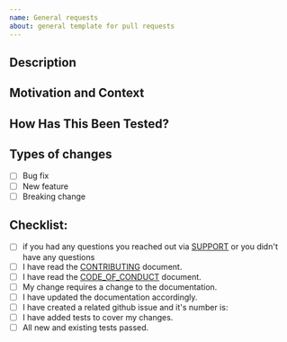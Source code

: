 ```yaml
---
name: General requests
about: general template for pull requests
---
```


## Description
<!--- Describe your changes in detail -->

## Motivation and Context
<!--- Why is this change required? What problem does it solve? -->
<!--- If it fixes an open issue, please link to the issue here. -->

## How Has This Been Tested?
<!--
Please describe in detail how you tested your changes.
Include details of your testing environment, tests ran to see how 
your change affects other areas of the code, etc.
 -->

## Types of changes
<!--- What types of changes does your code introduce? Put an `x` in all the boxes that apply: -->
- [ ] Bug fix <!-- non-breaking change which fixes an issue -->
- [ ] New feature <!-- non-breaking change which adds functionality -->
- [ ] Breaking change <!-- fix or feature that would cause existing functionality to not work as expected -->

## Checklist:
<!--- Go over all the following points, and put an `x` in all the boxes that apply. -->
<!--- If you're unsure about any of these, don't hesitate to ask. We're here to help! -->
- [ ] if you had any questions you reached out via [SUPPORT](/.github/SUPPORT.md) or you didn't have any questions
- [ ] I have read the [CONTRIBUTING](/.github/CONTRIBUTING.md) document.
- [ ] I have read the [CODE_OF_CONDUCT](/.github/CODE_OF_CONDUCT.md) document.
- [ ] My change requires a change to the documentation.
- [ ] I have updated the documentation accordingly.
- [ ] I have created a related github issue and it's number is: 
- [ ] I have added tests to cover my changes. <!-- if applicable -->
- [ ] All new and existing tests passed. <!-- if applicable -->
<!-- don't have a style yet :D -->
<!-- - [] My code follows the code style of this project. -->
